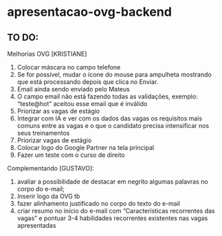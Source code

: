 # apresentacao-ovg-backend

## TO DO:

Melhorias OVG [KRISTIANE]

1. Colocar máscara no campo telefone
2. Se for possível, mudar o ícone do mouse para ampulheta mostrando que está processando depois que clica no Enviar.
3. Email ainda sendo enviado pelo Mateus
4. O campo email não está fazendo todas as validações, exemplo: “teste@hot” aceitou esse email que é inválido
5. Priorizar as vagas de estágio
6. Integrar com IA e ver com os dados das vagas os requisitos mais comuns entre as vagas e o que o candidato precisa intensificar nos seus treinamentos
7. Priorizar vagas de estágio
8. Colocar logo do Google Partner na tela principal
9. Fazer um teste com o curso de direito

Complementando [GUSTAVO]:

1. avaliar a possibilidade de destacar em negrito algumas palavras no corpo do e-mail;
2. Inserir logo da OVG tb
3. fazer alinhamento justificado no corpo do texto do e-mail
4. criar resumo no início do e-mail com “Características recorrentes das vagas” e pontuar 3-4 habilidades recorrentes existentes nas vagas apresentadas
